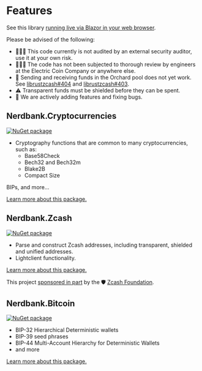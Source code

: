 # Features


See this library [running live via Blazor in your web browser](https://zcash.nerdbank.net/).

Please be advised of the following:

- 🚫🕵🏻 This code currently is not audited by an external security auditor, use it at your own risk.
- 🚫🕵🏻 The code has not been subjected to thorough review by engineers at the Electric Coin Company or anywhere else.
- 🚫 Sending and receiving funds in the Orchard pool does not yet work. See [librustzcash#404](https://github.com/zcash/librustzcash/issues/404) and [librustzcash#403](https://github.com/zcash/librustzcash/issues/403).
- ⚠️ Transparent funds must be shielded before they can be spent.
- 🚧 We are actively adding features and fixing bugs.

## Nerdbank.Cryptocurrencies

[![NuGet package](https://img.shields.io/nuget/v/Nerdbank.Cryptocurrencies.svg)](https://nuget.org/packages/Nerdbank.Cryptocurrencies)

* Cryptography functions that are common to many cryptocurrencies, such as:
  * Base58Check
  * Bech32 and Bech32m
  * Blake2B
  * Compact Size

BIPs, and more...

[Learn more about this package.](https://github.com/nerdcash/Nerdbank.Cryptocurrencies/blob/main/src/Nerdbank.Cryptocurrencies/README.md)

## Nerdbank.Zcash

[![NuGet package](https://img.shields.io/nuget/v/Nerdbank.Zcash.svg)](https://nuget.org/packages/Nerdbank.Zcash)

* Parse and construct Zcash addresses, including transparent, shielded and unified addresses.
* Lightclient functionality.

[Learn more about this package.](https://github.com/nerdcash/Nerdbank.Cryptocurrencies/blob/main/src/Nerdbank.Zcash/README.md)

This project [sponsored in part](https://zfnd.org/wp-content/uploads/2023/04/Unified_Address_library_for_NET.pdf) by the 🛡️ [Zcash Foundation](https://twitter.com/ZcashFoundation).

## Nerdbank.Bitcoin

[![NuGet package](https://img.shields.io/nuget/v/Nerdbank.Bitcoin.svg)](https://nuget.org/packages/Nerdbank.Bitcoin)

* BIP-32 Hierarchical Deterministic wallets
* BIP-39 seed phrases
* BIP-44 Multi-Account Hierarchy for Deterministic Wallets
* and more

[Learn more about this package.](https://github.com/nerdcash/Nerdbank.Cryptocurrencies/blob/main/src/Nerdbank.Bitcoin/README.md)
